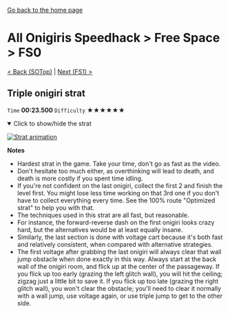 [Go back to the home page](https://github.com/Doublevil/scbspeedrun)

# All Onigiris Speedhack > Free Space > FS0

[< Back (SOTop)](https://github.com/Doublevil/scbspeedrun/blob/main/levels/arb_sh/SO/SOTop.md) | [Next (FS1) >](https://github.com/Doublevil/scbspeedrun/blob/main/levels/arb_sh/FS/FS1.md)

## Triple onigiri strat

`Time` **00:23.500** `Difficulty` ★★★★★★
<details open>
  <summary>Click to show/hide the strat</summary>

  [![Strat animation](https://github.com/Doublevil/scbspeedrun/blob/main/media/levels/FS/FS0_TripleOnigiri.webp)](https://github.com/Doublevil/scbspeedrun/blob/main/media/levels/FS/FS0_TripleOnigiri.mp4?raw=true)

  **Notes**
  - Hardest strat in the game. Take your time, don't go as fast as the video.
  - Don't hesitate too much either, as overthinking will lead to death, and death is more costly if you spent time idling.
  - If you're not confident on the last onigiri, collect the first 2 and finish the level first. You might lose less time working on that 3rd one if you don't have to collect everything every time. See the 100% route "Optimized strat" to help you with that.
  - The techniques used in this strat are all fast, but reasonable.
  - For instance, the forward-reverse dash on the first onigiri looks crazy hard, but the alternatives would be at least equally insane.
  - Similarly, the last section is done with voltage cart because it's both fast and relatively consistent, when compared with alternative strategies.
  - The first voltage after grabbing the last onigiri will always clear that wall jump obstacle when done exactly in this way. Always start at the back wall of the onigiri room, and flick up at the center of the passageway. If you flick up too early (grazing the left glitch wall), you will hit the ceiling; zigzag just a little bit to save it. If you flick up too late (grazing the right glitch wall), you won't clear the obstacle; you'll need to clear it normally with a wall jump, use voltage again, or use triple jump to get to the other side.
</details>
